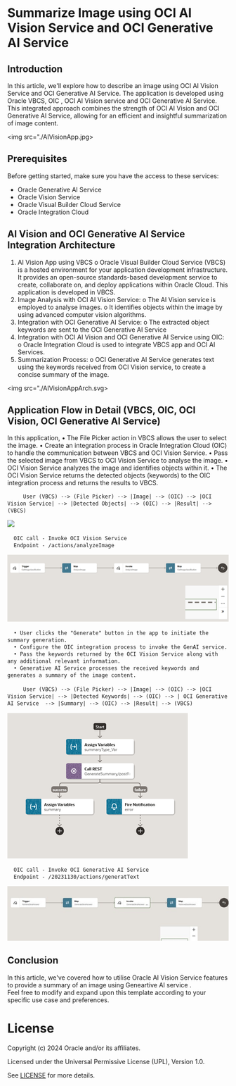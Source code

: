 # Summarize Image using OCI AI Vision Service and OCI Generative AI Service

## Introduction
In this article, we'll explore how to describe an image using OCI AI Vision Service and OCI Generative AI Service.
The application is developed using Oracle VBCS, OIC , OCI AI Vision service and OCI Generative AI Service.
This integrated approach combines the strength of OCI AI Vision and OCI Generative AI Service, allowing for an efficient and insightful summarization of image content.                                     

<img src="./AIVisionApp.jpg>
</img>

## Prerequisites

Before getting started, make sure you have the access to these services:

- Oracle Generative AI Service
- Oracle Vision Service
- Oracle Visual Builder Cloud Service
- Oracle Integration Cloud

## AI Vision and OCI Generative AI Service Integration Architecture
1. AI Vision App using VBCS
      o	Oracle Visual Builder Cloud Service (VBCS) is a hosted environment for your application development infrastructure. It provides an open-source standards-based development service to create, collaborate on, and deploy applications within Oracle Cloud. This application is developed in VBCS.
2.	Image Analysis with OCI AI Vision Service:
      o	The AI Vision service is employed to analyse images.
      o	It identifies objects within the image by using advanced computer vision algorithms.
3.	Integration with OCI Generative AI Service:
      o	The extracted object keywords are sent to the OCI Generative AI Service
4.	Integration with OCI AI Vision and OCI Generative AI Service using OIC:
      o	Oracle Integration Cloud is used to integrate VBCS app and OCI AI Services.
5.	Summarization Process:
      o	OCI Generative AI Service generates text using the keywords received from OCI Vision service, to create a concise summary of the image.

      
<img src="./AIVisionAppArch.svg>
</img>

## Application Flow in Detail (VBCS, OIC, OCI Vision, OCI Generative AI Service)
   In this application,
      •	The File Picker action in VBCS allows the user to select the image. 
      •	Create an integration process in Oracle Integration Cloud (OIC) to handle the communication between   VBCS and OCI Vision Service.
      •	Pass the selected image from VBCS to OCI Vision Service to analyse the image.
      •	OCI Vision Service analyzes the image and identifies objects within it.
      •	The OCI Vision Service returns the detected objects (keywords) to the OIC integration process and returns the results to VBCS.

         User (VBCS) --> (File Picker) --> |Image| --> (OIC) --> |OCI Vision Service| --> |Detected Objects| --> (OIC) --> |Result| --> (VBCS)

   <img src="./VBCS_Vision.jpg">
      </img>

      OIC call - Invoke OCI Vision Service
      Endpoint - /actions/analyzeImage

   <img src="./OIC_VisionService.jpg">
      </img>

      •	User clicks the "Generate" button in the app to initiate the summary generation.
      •	Configure the OIC integration process to invoke the GenAI service.
      •	Pass the keywords returned by the OCI Vision Service along with any additional relevant information.
      •	Generative AI Service processes the received keywords and generates a summary of the image content.

         User (VBCS) --> (File Picker) --> |Image| --> (OIC) --> |OCI Vision Service| --> |Detected Keywords| --> (OIC) --> | OCI Generative AI Service  --> |Summary| --> (OIC) --> |Result| --> (VBCS)

   <img src="./VBCS_GenerateSummary.jpg">
      </img>

      OIC call - Invoke OCI Generative AI Service
      Endpoint - /20231130/actions/generatText
   <img src="./OIC_GenerateSummary.jpg">
      </img>

## Conclusion

In this article, we've covered how to utilise Oracle AI Vision Service features to provide a summary of an image using Geneartive AI service .  
Feel free to modify and expand upon this template according to your specific use case and preferences.


# License
 
Copyright (c) 2024 Oracle and/or its affiliates.
 
Licensed under the Universal Permissive License (UPL), Version 1.0.
 
See [LICENSE](https://github.com/oracle-devrel/technology-engineering/blob/main/LICENSE) for more details.
